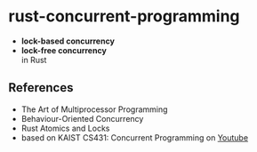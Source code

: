 # rust-concurrent-programming
- **lock-based concurrency**
- **lock-free concurrency**  
in Rust
## References
- The Art of Multiprocessor Programming
- Behaviour-Oriented Concurrency
- Rust Atomics and Locks
- based on KAIST CS431: Concurrent Programming on [Youtube](https://www.youtube.com/@kaistconcurrencyandparalle5042)
